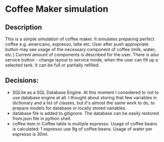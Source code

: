 # Coffee Maker simulation

## Description
This is a simple simulation of coffee maker. It simulates preparing perfect coffee e.g. americano, espresso, latte etc. 
User after push appropriate button may see usage of the necessary component of coffee (milk, water, etc.) Current amount of components is described for the user. 
There is also service button - change layout to service mode, when the user can fill up a selected tank. It can be full or partially refilled.

## Decisions:
- SQLite as a SQL Database Engine. At this moment I considered to not to use database engine at all. I thought about storing that few variables in dictionary and a list of classes, but it's almost the same work to do, to prepare models for database or locally stored variables. 
- database file is added to.gitignore. The database can be easily restored from.json file in python shell. 
- coffee item in Coffee table is multiple espresso. Usage of coffee beans is calculated: 1 espresso use 9g of coffee beans. Usage of water per espresso is 30ml. 
